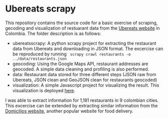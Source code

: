 # Ubereats scrapy

This repository contains the source code for a basic exercise of scraping, gecoding and visualization of restuarant data from the [Ubereats website](https://www.ubereats.com/co) in Colombia. The folder description is as follows:

- ubereatsscrapy: A python scrapy project for extracting the restaurant data from Ubereats and downloading in JSON format. The excercise can be reproduced by running ` scrapy crawl restaurants -o ../data/restaurants.json`
- geocoding: Using the Google Maps API, restaurant addresses are geocoded. A simple data cleaning and profiling is also performed.
- data: Restaurant data stored for three different steps (JSON raw from Ubereats, JSON clean and GeoJSON clean for restaurants geocoded)
- visualization: A simple Javascript project for visualizing the result. This visualization is deployed [here](https://fabiancpl.github.io/ubereats-scrapy/visualization/).

I was able to extract information for 1,181 restaurants in 9 colombian cities. This excercise can be extended by extracting similar information from the [Domicilios website](https://domicilios.com/), another popular website for food delivery.
